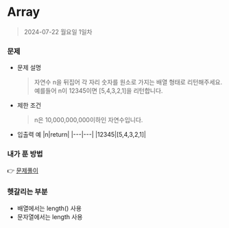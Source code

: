 # Array
> 2024-07-22 월요일 1일차

### 문제
+ 문제 설명
  > 자연수 n을 뒤집어 각 자리 숫자를 원소로 가지는 배열 형태로 리턴해주세요. 예를들어 n이 12345이면 [5,4,3,2,1]을 리턴합니다.
+ 제한 조건
  > n은 10,000,000,000이하인 자연수입니다.
+ 입출력 예
  |n|return|
  |---|---|
  |12345|[5,4,3,2,1]|

### 내가 푼 방법
👉 [문제풀이](https://github.com/subbangE/codingTest-study/blob/master/src/Day_1/Array.java)

### 헷갈리는 부분
+ 배열에서는 length() 사용
+ 문자열에서는 length 사용

